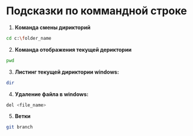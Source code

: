 # Подсказки по коммандной строке

1. **Команда смены дирикторий**
```sh
cd c:\folder_name
```

2. **Команда отображения текущей дериктории**
```sh
pwd
```

3. **Листинг текущей дириктории 
windows:**
```sh
dir
```

4. **Удаление файла в windows:**
```sh
del <file_name>
```

5. **Ветки**
```sh
git branch
```